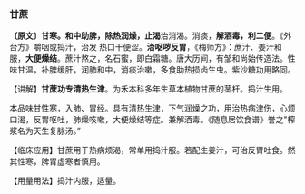 ### 甘蔗

**〔原文〕甘寒。和中助脾，除热润燥，止渴**治消渴。消痰，**解酒毒，利二便**。《外台方》嚼咽或捣汁，治发
热口干便涩。**治呕哕反胃**，《梅师方》：蔗汁、姜汁和服，**大便燥结**。蔗汁熬之，名石蜜，即白霜糖。唐大历间，有邹和尚始传造法。性味甘温，补脾缓肝，润肺和中，消痰治嗽，多食助热损齿生虫。紫沙糖功用略同。

【讲解】**甘蔗功专清热生津**。为禾本科多年生草本植物甘蔗的茎杆。捣汁生用。	

本品味甘性寒，入肺、胃经。具有清热生津，下气润燥之功，用治热病津伤，心烦口渴，反胃呕吐，肺燥咳嗽，大便燥结等症。兼解酒毒。《随息居饮食谱》誉之"榨浆名为天生复脉汤。”

【临床应用】甘蔗用于热病烦渴，常单用捣汁服。若配生姜汁，可治反胃吐食。然其性寒，脾胃虚寒者慎用。

【用量用法】捣汁内服，适量。
